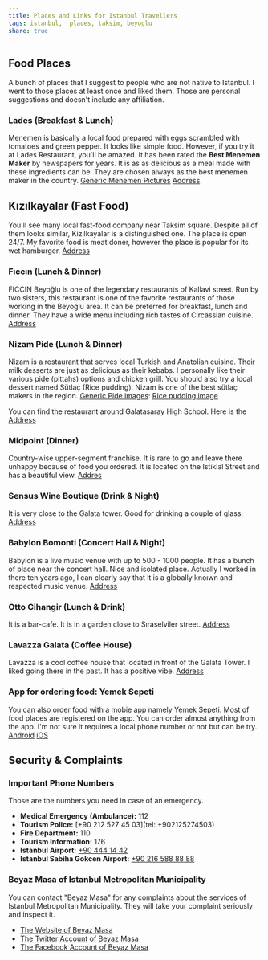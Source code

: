```yaml
---
title: Places and Links for Istanbul Travellers
tags: istanbul,  places, taksim, beyoglu
share: true
---
```


## Food Places
A bunch of places that I suggest to people who are not native to Istanbul. I went to those places at least once and liked them. Those are personal suggestions and doesn't include any affiliation.


### Lades (Breakfast & Lunch)
Menemen is basically a local food prepared with eggs scrambled with tomatoes and green pepper. It looks like simple food. However, if you try it at Lades Restaurant, you'll be amazed.  It has been rated the __Best Menemen Maker__ by newspapers for years.
It is as as delicious as a meal made with these ingredients can be. They are chosen always as the best menemen maker in the country.
[Generic Menemen Pictures](https://www.google.com/search?q=menemen&oq=menemen&aqs=chrome..69i57j46i512j46i67i175i199j0i512l2j69i60l3.953j0j1&sourceid=chrome&ie=UTF-8)
[Address](https://www.google.com/maps/place/Lades+Menemen/@41.034562,28.9807584,15z/data=!4m5!3m4!1s0x0:0xe4209e430f1f2b10!8m2!3d41.034562!4d28.9807584)


## Kızılkayalar (Fast Food)
You'll see many local fast-food company near Taksim square. Despite all of them looks similar, Kizilkayalar is a distinguished one. The place is  open 24/7.  My favorite food is meat doner, however the place is popular for  its wet hamburger.
[Address](https://www.google.com/search?q=k%C4%B1z%C4%B1lkayalar&bih=888&biw=1920&hl=en&tbm=lcl&sxsrf=ALiCzsaAqqguDwTOWPr0qTieE_n05l0PwA%3A1655556259222&ei=o8itYuOTDdSFxc8Pp7S7kAY&oq=k%C4%B1z%C4%B1lkayalar&gs_l=psy-ab.3...389777.391221.0.391460.0.0.0.0.0.0.0.0..0.0....0...1c.1.64.psy-ab..0.0.0....0.qyyG88qNFN0#rlfi=hd:;si:12002282656642935360,l,Cg5rxLF6xLFsa2F5YWxhciIDiAEBSMHD1fblgICACFoeEAAYACIOa8SxesSxbGtheWFsYXIqBAgCEAAyAnRykgEKcmVzdGF1cmFudKoBFhABKhIiDmvEsXrEsWxrYXlhbGFyKCE;mv:[](41.0483129,29.081362199999997))


### Fıccın (Lunch & Dinner)
FICCIN Beyoğlu is one of the legendary restaurants of Kallavi street. Run by two  sisters, this restaurant is one of the favorite restaurants of those working in the Beyoğlu area.
It can be preferred for breakfast, lunch and dinner. They have a wide menu including rich tastes of Circassian cuisine.
[Address](https://www.google.com/maps/place/F%C4%B1cc%C4%B1n+Restoran/@41.0325373,28.9754715,15z/data=!4m2!3m1!1s0x0:0x666ddddb1f030713?sa=X&hl=en&ved=2ahUKEwiSpoav_6D3AhXNSfEDHTYQCBoQ_BJ6BAh8EAU)

### Nizam Pide (Lunch & Dinner)
Nizam is a restaurant that serves local Turkish and Anatolian cuisine.
Their milk desserts are just as delicious as their kebabs. I personally like their various pide (pittahs) options and chicken grill.
You should also try a local dessert named Sütlaç (Rice pudding).  Nizam is one of the best sütlaç makers in the region.
[Generic Pide images](https://www.google.com/search?q=pide&tbm=isch&ved=2ahUKEwi22YLpgrf4AhWi8bsIHfRqB_cQ2-cCegQIABAA&oq=pide&gs_lcp=CgNpbWcQAzIFCAAQgAQyBQgAEIAEMgUIABCABDIFCAAQgAQyBQgAEIAEMgUIABCABDIFCAAQgAQyBQgAEIAEMgUIABCABDIFCAAQgAQ6BAgjECc6BAgAEB46BggAEAoQGDoECAAQGDoHCCMQ6gIQJ1DmBFi9CWCtDGgBcAB4AIABmwGIAe0EkgEDMC41mAEAoAEBqgELZ3dzLXdpei1pbWewAQrAAQE&sclient=img&ei=vsetYraCN6Lj7_UP9NWduA8&bih=888&biw=1920): 
[Rice pudding image](https://www.nizampide.com/wp-content/uploads/2018/07/f%C4%B1nd%C4%B1kl%C4%B1-kuru-%C3%BCz%C3%BCml%C3%BC-f%C4%B1r%C4%B1n-s%C3%BCtla%C3%A7-nizam-pide-beyo%C4%9Flu-harbiye-istiklal-caddesi-hamsik%C3%B6y-s%C3%BCtlac%C4%B1.jpg) 
 
You can find the restaurant around Galatasaray High School. Here is the [Address](https://www.google.com/search?q=nizam%20s%C3%BCtla%C3%A7&source=lmns&bih=888&biw=1920&hl=en&sa=X&ved=2ahUKEwjlwO_Tg7f4AhVvQvEDHYL1DS4QvS56BAgKEAE&tbs=lf:1,lf_ui:3&tbm=lcl&sxsrf=ALiCzsZa73CXAvcKlgFSBR2M97zDKNiiwA:1655556254990&rflfq=1&num=10&rldimm=8012815143535410426&lqi=Cg5uaXphbSBzw7x0bGHDp0j9o4GS5oCAgAhaGhAAEAEYACIObml6YW0gc8O8dGxhw6cyAnRykgEQc2ZpaGFfcmVzdGF1cmFudJoBI0NoWkRTVWhOTUc5blMwVkpRMEZuU1VOSE9HWXplR1YzRUFFqgEhCgkvbS8wM2d6bHAQASoSIg5uaXphbSBzw7x0bGHDpygh&rlst=f#rlfi=hd:;si:8012815143535410426,l,Cg5uaXphbSBzw7x0bGHDp0j9o4GS5oCAgAhaGhAAEAEYACIObml6YW0gc8O8dGxhw6cyAnRykgEQc2ZpaGFfcmVzdGF1cmFudJoBI0NoWkRTVWhOTUc5blMwVkpRMEZuU1VOSE9HWXplR1YzRUFFqgEhCgkvbS8wM2d6bHAQASoSIg5uaXphbSBzw7x0bGHDpygh;mv:[](41.050786099999996,28.987998200000003);tbs:lrf:!1m4!1u3!2m2!3m1!1e1!2m1!1e3,lf:1) 


### Midpoint (Dinner)
Country-wise upper-segment franchise. It is rare to go and leave there unhappy because of food you ordered. It is located on the Istiklal Street and has a beautiful view. 
[Addres](https://www.google.com/maps/place/Midpoint/@41.0315797,28.9761626,15z/data=!4m5!3m4!1s0x0:0x847914abee075d94!8m2!3d41.0315797!4d28.9761626)


### Sensus Wine Boutique (Drink & Night)
It is very close to the Galata tower. Good for drinking a couple of glass.
[Address](https://www.google.com/maps/place/Sensus+Wine+Boutique+Galata/@41.0257182,28.9737957,15z/data=!4m5!3m4!1s0x0:0x11a7c6a14f33556!8m2!3d41.0257182!4d28.9737957)


### Babylon Bomonti (Concert Hall & Night)
Babylon is a live music venue with up to 500 - 1000 people. It has a bunch of place near the concert hall. Nice and isolated place. Actually I worked in there ten years ago, I can clearly say that it is a globally knoıwn and respected music venue. 
[Address](https://www.google.com/maps/place/Babylon/@41.058255,28.979834,15z/data=!4m5!3m4!1s0x0:0xc7beab15af28fb1f!8m2!3d41.058255!4d28.979834)



### Otto Cihangir (Lunch & Drink)
It is a bar-cafe. It is in a garden close to Sıraselviler street.
[Address](https://www.google.com/maps/place/otto+bar/@41.0322222,28.9828648,15z/data=!4m5!3m4!1s0x0:0x1a8a7c7273e98a4f!8m2!3d41.0322222!4d28.9828648)

### Lavazza Galata (Coffee House)
Lavazza is a cool coffee house that located in front of the Galata Tower.  I liked going there in the past.  It has a positive vibe. 
[Address](https://www.google.com/maps/place/Lavazza+Best+Coffee+Shop/@41.0259668,28.9733807,19z/data=!3m1!4b1!4m5!3m4!1s0x14cab9e70f6c3f11:0x185d7c31e0fac765!8m2!3d41.0259668!4d28.9739279?hl=en)


### App for ordering food: Yemek Sepeti
You can also order food with a mobie app namely Yemek Sepeti. Most of food places are registered on the app. You can order almost anything from the app. I'm not sure it requires a local phone number or not but can be try.
[Android](https://play.google.com/store/apps/details?id=com.inovel.app.yemeksepeti&hl=en&gl=US)
[iOS](https://apps.apple.com/tr/app/yemeksepeti-yemek-market/id373034841?l=tr)

## Security & Complaints

### Important Phone Numbers
Those are the numbers you need in case of an emergency.
- **Medical Emergency (Ambulance):** 112
- **Tourism Police:** [+90 212 527 45 03](tel: +902125274503)
- **Fire Department:** 110
- **Tourism Information:** 176
- **Istanbul Airport:** [+90 444 14 42](tel:+904441442)
- **Istanbul Sabiha Gokcen Airport:** [+90 216 588 88 88](tel:+902165888888)

### Beyaz Masa of Istanbul Metropolitan Municipality
You can contact "Beyaz Masa" for any complaints about the services of Istanbul Metropolitan Municipality. They will take your complaint seriously and inspect it. 
- [The Website of Beyaz Masa](https://beyazmasa.ibb.istanbul/application/beyazmasa)
- [The Twitter Account of Beyaz Masa](https://twitter.com/ibbbeyazmasa)
- [The Facebook Account of Beyaz Masa](https://www.facebook.com/ibbbeyazmasa/)


